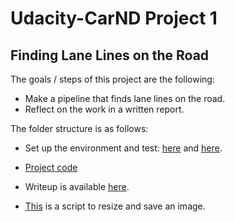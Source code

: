 # Udacity-CarND Project 1
## Finding Lane Lines on the Road

The goals / steps of this project are the following:
* Make a pipeline that finds lane lines on the road.
* Reflect on the work in a written report.

The folder structure is as follows:

* Set up the environment and test: [here](https://github.com/agoila/udacity-carnd-P1/tree/master/starter-kit) and [here](https://github.com/agoila/udacity-carnd-P1/tree/master/starter-kit-test).

* [Project code](https://github.com/agoila/udacity-carnd-P1/blob/master/P1.ipynb)

* Writeup is available [here](https://github.com/agoila/udacity-carnd-P1/tree/master/writeup).

* [This](https://github.com/agoila/udacity-carnd-P1/blob/master/Resize%20Image.ipynb) is a script to resize and save an image. 



